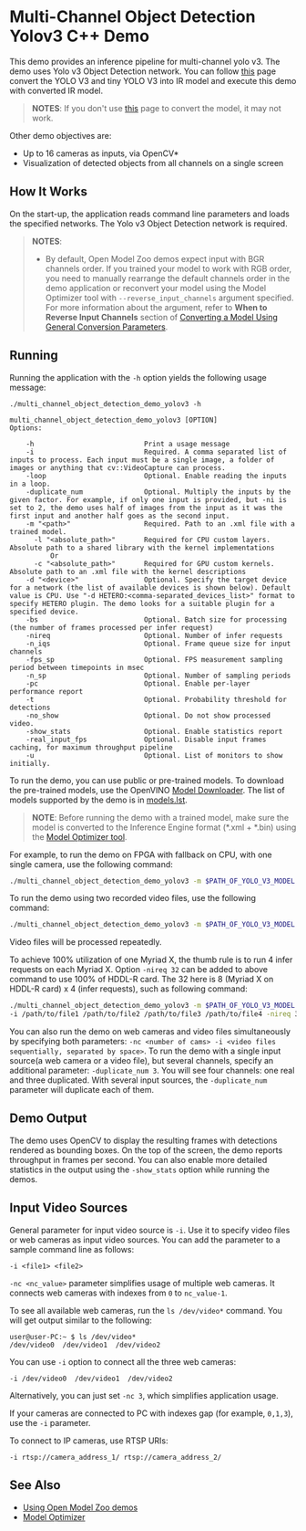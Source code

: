 # Multi-Channel Object Detection Yolov3 C++ Demo

This demo provides an inference pipeline for multi-channel yolo v3. The demo uses Yolo v3 Object Detection network. You can follow [this](https://docs.openvinotoolkit.org/latest/_docs_MO_DG_prepare_model_convert_model_tf_specific_Convert_YOLO_From_Tensorflow.html) page convert the YOLO V3 and tiny YOLO V3 into IR model and execute this demo with converted IR model.

> **NOTES**:
> If you don't use [this](https://docs.openvinotoolkit.org/latest/_docs_MO_DG_prepare_model_convert_model_tf_specific_Convert_YOLO_From_Tensorflow.html) page to convert the model, it may not work.

Other demo objectives are:

* Up to 16 cameras as inputs, via OpenCV*
* Visualization of detected objects from all channels on a single screen


## How It Works

On the start-up, the application reads command line parameters and loads the specified networks. The Yolo v3 Object Detection network is required.

> **NOTES**:
> * By default, Open Model Zoo demos expect input with BGR channels order. If you trained your model to work with RGB order, you need to manually rearrange the default channels order in the demo application or reconvert your model using the Model Optimizer tool with `--reverse_input_channels` argument specified. For more information about the argument, refer to **When to Reverse Input Channels** section of [Converting a Model Using General Conversion Parameters](https://docs.openvinotoolkit.org/latest/_docs_MO_DG_prepare_model_convert_model_Converting_Model_General.html).

## Running

Running the application with the `-h` option yields the following usage message:
```
./multi_channel_object_detection_demo_yolov3 -h

multi_channel_object_detection_demo_yolov3 [OPTION]
Options:

    -h                           Print a usage message
    -i                           Required. A comma separated list of inputs to process. Each input must be a single image, a folder of images or anything that cv::VideoCapture can process.
    -loop                        Optional. Enable reading the inputs in a loop.
    -duplicate_num               Optional. Multiply the inputs by the given factor. For example, if only one input is provided, but -ni is set to 2, the demo uses half of images from the input as it was the first input and another half goes as the second input.
    -m "<path>"                  Required. Path to an .xml file with a trained model.
      -l "<absolute_path>"       Required for CPU custom layers. Absolute path to a shared library with the kernel implementations
          Or
      -c "<absolute_path>"       Required for GPU custom kernels. Absolute path to an .xml file with the kernel descriptions
    -d "<device>"                Optional. Specify the target device for a network (the list of available devices is shown below). Default value is CPU. Use "-d HETERO:<comma-separated_devices_list>" format to specify HETERO plugin. The demo looks for a suitable plugin for a specified device.
    -bs                          Optional. Batch size for processing (the number of frames processed per infer request)
    -nireq                       Optional. Number of infer requests
    -n_iqs                       Optional. Frame queue size for input channels
    -fps_sp                      Optional. FPS measurement sampling period between timepoints in msec
    -n_sp                        Optional. Number of sampling periods
    -pc                          Optional. Enable per-layer performance report
    -t                           Optional. Probability threshold for detections
    -no_show                     Optional. Do not show processed video.
    -show_stats                  Optional. Enable statistics report
    -real_input_fps              Optional. Disable input frames caching, for maximum throughput pipeline
    -u                           Optional. List of monitors to show initially.
```

To run the demo, you can use public or pre-trained models. To download the pre-trained models, use the OpenVINO [Model Downloader](../../../tools/downloader/README.md). The list of models supported by the demo is in [models.lst](./models.lst).

> **NOTE**: Before running the demo with a trained model, make sure the model is converted to the Inference Engine format (\*.xml + \*.bin) using the [Model Optimizer tool](https://docs.openvinotoolkit.org/latest/_docs_MO_DG_Deep_Learning_Model_Optimizer_DevGuide.html).

For example, to run the demo on FPGA with fallback on CPU, with one single camera, use the following command:
```sh
./multi_channel_object_detection_demo_yolov3 -m $PATH_OF_YOLO_V3_MODEL -d HETERO:FPGA,CPU -nc 1
```

To run the demo using two recorded video files, use the following command:
```sh
./multi_channel_object_detection_demo_yolov3 -m $PATH_OF_YOLO_V3_MODEL -d HDDL -i /path/to/file1 /path/to/file2
```
Video files will be processed repeatedly.

To achieve 100% utilization of one Myriad X, the thumb rule is to run 4 infer requests on each Myriad X. Option `-nireq 32` can be added to above command to use 100% of HDDL-R card. The 32 here is 8 (Myriad X on HDDL-R card) x 4 (infer requests), such as following command:

```sh
./multi_channel_object_detection_demo_yolov3 -m $PATH_OF_YOLO_V3_MODEL -d HDDL
-i /path/to/file1 /path/to/file2 /path/to/file3 /path/to/file4 -nireq 32
```

You can also run the demo on web cameras and video files simultaneously by specifying both parameters: `-nc <number of cams> -i <video files sequentially, separated by space>`.
To run the demo with a single input source(a web camera or a video file), but several channels, specify an additional parameter: `-duplicate_num 3`. You will see four channels: one real and three duplicated. With several input sources, the `-duplicate_num` parameter will duplicate each of them.

## Demo Output

The demo uses OpenCV to display the resulting frames with detections rendered as bounding boxes.
On the top of the screen, the demo reports throughput in frames per second. You can also enable more detailed statistics in the output using the `-show_stats` option while running the demos.


## Input Video Sources

General parameter for input video source is `-i`. Use it to specify video files or web cameras as input video sources. You can add the parameter to a sample command line as follows:
```
-i <file1> <file2>
```

`-nc <nc_value>` parameter simplifies usage of multiple web cameras. It connects web cameras with indexes from `0` to `nc_value-1`.

To see all available web cameras, run the `ls /dev/video*` command. You will get output similar to the following:

```
user@user-PC:~ $ ls /dev/video*
/dev/video0  /dev/video1  /dev/video2
```

You can use `-i` option to connect all the three web cameras:

```
-i /dev/video0  /dev/video1  /dev/video2
```

Alternatively, you can just set `-nc 3`, which simplifies application usage.

If your cameras are connected to PC with indexes gap (for example, `0,1,3`), use the `-i` parameter.

To connect to IP cameras, use RTSP URIs:
```
-i rtsp://camera_address_1/ rtsp://camera_address_2/
```

## See Also
* [Using Open Model Zoo demos](../../README.md)
* [Model Optimizer](https://docs.openvinotoolkit.org/latest/_docs_MO_DG_Deep_Learning_Model_Optimizer_DevGuide.html)
